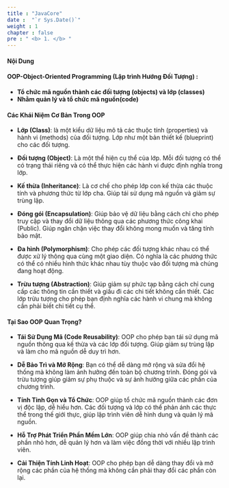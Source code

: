 ```yaml
---
title : "JavaCore"
date :  "`r Sys.Date()`"
weight : 1 
chapter : false
pre : " <b> 1. </b> "
---
```


#### Nội Dung


#### OOP-Object-Oriented Programming (Lập trình Hướng Đối Tượng) : 
- **Tổ chức mã nguồn thành các đối tượng (objects) và lớp (classes)**
- **Nhằm quản lý và tổ chức mã nguồn(code)**

#### Các Khái Niệm Cơ Bản Trong OOP
+ **Lớp (Class)**: là một kiểu dữ liệu mô tả các thuộc tính (properties) và hành vi (methods) của đối tượng. Lớp như một bản thiết kế (blueprint) cho các đối tượng.

+ **Đối tượng (Object)**: Là một thể hiện cụ thể của lớp. Mỗi đối tượng có thể có trạng thái riêng và có thể thực hiện các hành vi được định nghĩa trong lớp.

+ **Kế thừa (Inheritance)**: Là cơ chế cho phép lớp con kế thừa các thuộc tính và phương thức từ lớp cha. Giúp tái sử dụng mã nguồn và giảm sự trùng lặp.

+ **Đóng gói (Encapsulation)**: Giúp bảo vệ dữ liệu bằng cách chỉ cho phép truy cập và thay đổi dữ liệu thông qua các phương thức công khai (Public). Giúp ngăn chặn việc thay đổi không mong muốn và tăng tính bảo mật.

+ **Đa hình (Polymorphism)**: Cho phép các đối tượng khác nhau có thể được xử lý thông qua cùng một giao diện. Có nghĩa là các phương thức có thể có nhiều hình thức khác nhau tùy thuộc vào đối tượng mà chúng đang hoạt động.

+ **Trừu tượng (Abstraction)**: Giúp giảm sự phức tạp bằng cách chỉ cung cấp các thông tin cần thiết và giấu đi các chi tiết không cần thiết. Các lớp trừu tượng cho phép bạn định nghĩa các hành vi chung mà không cần phải biết chi tiết cụ thể.

#### Tại Sao OOP Quan Trọng?
+ **Tái Sử Dụng Mã (Code Reusability)**: OOP cho phép bạn tái sử dụng mã nguồn thông qua kế thừa và các lớp đối tượng. Giúp giảm sự trùng lặp và làm cho mã nguồn dễ duy trì hơn.

+ **Dễ Bảo Trì và Mở Rộng**: Bạn có thể dễ dàng mở rộng và sửa đổi hệ thống mà không làm ảnh hưởng đến toàn bộ chương trình. Đóng gói và trừu tượng giúp giảm sự phụ thuộc và sự ảnh hưởng giữa các phần của chương trình.

+ **Tính Tinh Gọn và Tổ Chức**: OOP giúp tổ chức mã nguồn thành các đơn vị độc lập, dễ hiểu hơn. Các đối tượng và lớp có thể phản ánh các thực thể trong thế giới thực, giúp lập trình viên dễ hình dung và quản lý mã nguồn.

+ **Hỗ Trợ Phát Triển Phần Mềm Lớn**: OOP giúp chia nhỏ vấn đề thành các phần nhỏ hơn, dễ quản lý hơn và làm việc đồng thời với nhiều lập trình viên.

+ **Cải Thiện Tính Linh Hoạt**: OOP cho phép bạn dễ dàng thay đổi và mở rộng các phần của hệ thống mà không cần phải thay đổi các phần còn lại.

